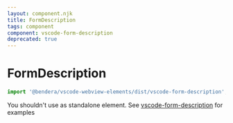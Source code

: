 ```yaml
---
layout: component.njk
title: FormDescription
tags: component
component: vscode-form-description
deprecated: true
---
```


# FormDescription

```typescript
import '@bendera/vscode-webview-elements/dist/vscode-form-description';
```

You shouldn't use as standalone element. See [vscode-form-description](https://bendera.github.io/vscode-webview-elements/pages/vscode-form-description/) for examples
